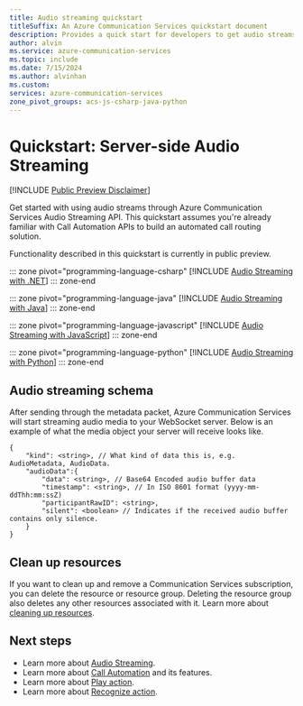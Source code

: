 ```yaml
---
title: Audio streaming quickstart
titleSuffix: An Azure Communication Services quickstart document
description: Provides a quick start for developers to get audio streams through audio streaming APIs from Azure Communication Services calls.
author: alvin
ms.service: azure-communication-services
ms.topic: include
ms.date: 7/15/2024
ms.author: alvinhan
ms.custom: 
services: azure-communication-services
zone_pivot_groups: acs-js-csharp-java-python
---
```


# Quickstart: Server-side Audio Streaming

[!INCLUDE [Public Preview Disclaimer](../../includes/public-preview-include-document.md)]

Get started with using audio streams through Azure Communication Services Audio Streaming API. This quickstart assumes you're already familiar with Call Automation APIs to build an automated call routing solution. 

Functionality described in this quickstart is currently in public preview.

::: zone pivot="programming-language-csharp"
[!INCLUDE [Audio Streaming with .NET](./includes//audio-streaming-quickstart-csharp.md)]
::: zone-end

::: zone pivot="programming-language-java"
[!INCLUDE [Audio Streaming with Java](./includes/audio-streaming-quickstart-java.md)]
::: zone-end

::: zone pivot="programming-language-javascript"
[!INCLUDE [Audio Streaming with JavaScript](./includes/audio-streaming-quickstart-js.md)]
::: zone-end

::: zone pivot="programming-language-python"
[!INCLUDE [Audio Streaming with Python](./includes/audio-streaming-quickstart-python.md)]
::: zone-end


## Audio streaming schema
After sending through the metadata packet, Azure Communication Services will start streaming audio media to your WebSocket server. Below is an example of what the media object your server will receive looks like. 

``` code
{
    "kind": <string>, // What kind of data this is, e.g. AudioMetadata, AudioData.
    "audioData":{
        "data": <string>, // Base64 Encoded audio buffer data
        "timestamp": <string>, // In ISO 8601 format (yyyy-mm-ddThh:mm:ssZ) 
        "participantRawID": <string>, 
        "silent": <boolean> // Indicates if the received audio buffer contains only silence.
    }
}
```


## Clean up resources

If you want to clean up and remove a Communication Services subscription, you can delete the resource or resource group. Deleting the resource group also deletes any other resources associated with it. Learn more about [cleaning up resources](../../quickstarts/create-communication-resource.md#clean-up-resources).

## Next steps
- Learn more about [Audio Streaming](../../concepts/call-automation/audio-streaming-concept.md).
- Learn more about [Call Automation](../../concepts/call-automation/call-automation.md) and its features. 
- Learn more about [Play action](../../concepts/call-automation/play-action.md).
- Learn more about [Recognize action](../../concepts/call-automation/recognize-action.md).
